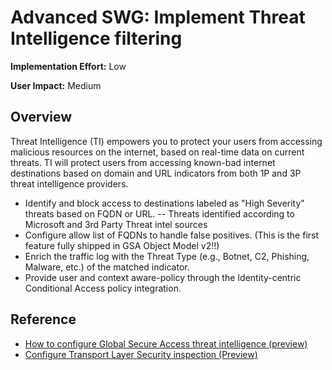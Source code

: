 ﻿# Advanced SWG: Implement Threat Intelligence filtering

**Implementation Effort:** Low

**User Impact:** Medium
 
## Overview

Threat Intelligence (TI)  empowers you to protect your users from accessing malicious resources on the internet, based on real-time data on current threats. TI will protect users from accessing known-bad internet destinations based on domain and URL indicators from both 1P and 3P threat intelligence providers.

- Identify and block access to destinations labeled as "High Severity" threats based on FQDN or URL.
  -- Threats identified according to Microsoft and 3rd Party Threat intel sources
- Configure allow list of FQDNs to handle false positives. (This is the first feature fully shipped in GSA Object Model v2!!)
- Enrich the traffic log with the Threat Type (e.g., Botnet, C2, Phishing, Malware, etc.) of the matched indicator.
- Provide user and context aware-policy through the Identity-centric Conditional Access policy integration.

## Reference
- [How to configure Global Secure Access threat intelligence (preview)](https://learn.microsoft.com/en-us/entra/global-secure-access/how-to-configure-threat-intelligence)
- [Configure Transport Layer Security inspection (Preview)](https://learn.microsoft.com/en-us/entra/global-secure-access/how-to-transport-layer-security)
